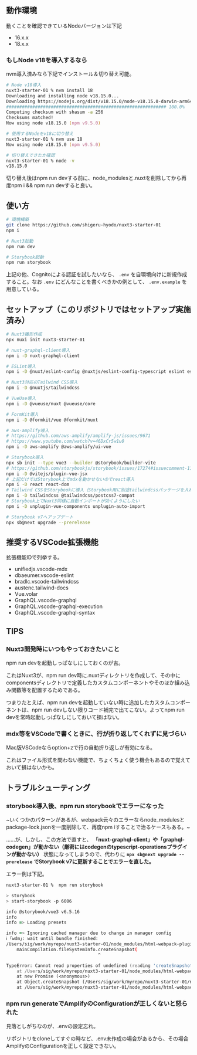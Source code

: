 ## 動作環境

動くことを確認できているNodeバージョンは下記

 - 16.x.x
 - 18.x.x

### もしNode v18を導入するなら

nvm導入済みなら下記でインストール＆切り替え可能。

```zsh
# Node v18導入
nuxt3-starter-01 % nvm install 18
Downloading and installing node v18.15.0...
Downloading https://nodejs.org/dist/v18.15.0/node-v18.15.0-darwin-arm64.tar.xz...
############################################################# 100.0%
Computing checksum with shasum -a 256
Checksums matched!
Now using node v18.15.0 (npm v9.5.0)

# 使用するNodeをv18に切り替え
nuxt3-starter-01 % nvm use 18
Now using node v18.15.0 (npm v9.5.0)

# 切り替えできたか確認
nuxt3-starter-01 % node -v
v18.15.0
```

切り替え後はnpm run devする前に、node_modulesと.nuxtを削除してから再度npm i && npm run devすると良い。

## 使い方

```zsh
# 環境構築
git clone https://github.com/shigeru-hyodo/nuxt3-starter-01
npm i

# Nuxt3起動
npm run dev

# Storybook起動
npm run storybook
```

上記の他、Cognitoによる認証を試したいなら、 `.env` を自環境向けに新規作成すること。なお `.env` にどんなことを書くべきかの例として、 `.env.example` を用意している。

## セットアップ（このリポジトリではセットアップ実施済み）

```zsh
# Nuxt3雛形作成
npx nuxi init nuxt3-starter-01

# nuxt-graphql-client導入
npm i -D nuxt-graphql-client

# ESLint導入
npm i -D @nuxt/eslint-config @nuxtjs/eslint-config-typescript eslint eslint-plugin-tailwindcss eslint-plugin-import eslint-plugin-unused-imports

# Nuxt3対応のTailwind CSS導入
npm i -D @nuxtjs/tailwindcss

# VueUse導入
npm i -D @vueuse/nuxt @vueuse/core

# FormKit導入
npm i -D @formkit/vue @formkit/nuxt

# aws-amplify導入
# https://github.com/aws-amplify/amplify-js/issues/9671
# https://www.youtube.com/watch?v=46DxCr5w1u0
npm i -D aws-amplify @aws-amplify/ui-vue

# Storybook導入
npx sb init --type vue3 --builder @storybook/builder-vite
# https://github.com/storybookjs/storybook/issues/17274#issuecomment-1145117752
npm i -D @vitejs/plugin-vue-jsx
# 上記だけではStorybook上でmdxを動かせないのでreact導入
npm i -D react react-dom
# Tailwind CSSをStorybookに導入（Storybook用に別途tailwindcssパッケージを入れている）
npm i -D tailwindcss @tailwindcss/postcss7-compat
# Storybook上でNuxt3同様に自動インポートが効くようにしたい
npm i -D unplugin-vue-components unplugin-auto-import

# Storybook v7へアップデート
npx sb@next upgrade --prerelease
```

## 推奨するVSCode拡張機能

拡張機能IDで列挙する。

 - unifiedjs.vscode-mdx
 - dbaeumer.vscode-eslint
 - bradlc.vscode-tailwindcss
 - austenc.tailwind-docs
 - Vue.volar
 - GraphQL.vscode-graphql
 - GraphQL.vscode-graphql-execution
 - GraphQL.vscode-graphql-syntax

## TIPS

### Nuxt3開発時にいつもやっておきたいこと

npm run devを起動しっぱなしにしておくのが吉。

これはNuxt3が、npm run dev時に.nuxtディレクトリを作成して、その中にcomponentsディレクトリで定義したカスタムコンポーネントやそのほか組み込み関数等を配置するためである。

つまりたとえば、npm run devを起動していない時に追加したカスタムコンポーネントは、npm run devしない限りコード補完で出てこない。よってnpm run devを常時起動しっぱなしにしておいて損はない。

### mdx等をVSCodeで書くときに、行が折り返してくれずに見づらい

Mac版VSCodeならoption+zで行の自動折り返しが有効になる。

これはファイル形式を問わない機能で、ちょくちょく使う機会もあるので覚えておいて損はないかも。

## トラブルシューティング

### storybook導入後、npm run storybookでエラーになった

~いくつかのパターンがあるが、webpack云々のエラーならnode_modulesとpackage-lock.jsonを一度削除して、再度npm iすることで治るケースもある。~

……が、しかし、この方法で直すと、 **「nuxt-graphql-client」や「graphql-codegen」が動かない（厳密にはcodegenのtypescript-operationsプラグインが動かない）** 状態になってしまうので、代わりに **`npx sb@next upgrade --prerelease` でStorybook v7に更新することでエラーを直した。**

エラー例は下記。

```zsh
nuxt3-starter-01 %  npm run storybook       

> storybook
> start-storybook -p 6006

info @storybook/vue3 v6.5.16
info 
info => Loading presets

info => Ignoring cached manager due to change in manager config
ℹ ｢wdm｣: wait until bundle finished: 
/Users/sig/work/myrepo/nuxt3-starter-01/node_modules/html-webpack-plugin/lib/webpack5/file-watcher-api.js:13
    mainCompilation.fileSystemInfo.createSnapshot(
                                   ^

TypeError: Cannot read properties of undefined (reading 'createSnapshot')
    at /Users/sig/work/myrepo/nuxt3-starter-01/node_modules/html-webpack-plugin/lib/webpack5/file-watcher-api.js:13:36
    at new Promise (<anonymous>)
    at Object.createSnapshot (/Users/sig/work/myrepo/nuxt3-starter-01/node_modules/html-webpack-plugin/lib/webpack5/file-watcher-api.js:12:10)
    at /Users/sig/work/myrepo/nuxt3-starter-01/node_modules/html-webpack-plugin/lib/cached-child-compiler.js:219:35
```

### npm run generateでAmplifyのConfigurationが正しくないと怒られた

見落としがちなのが、.envの設定忘れ。

リポジトリをcloneしてすぐの時など、.env未作成の場合があるから、その場合AmplifyのConfigurationを正しく設定できない。
